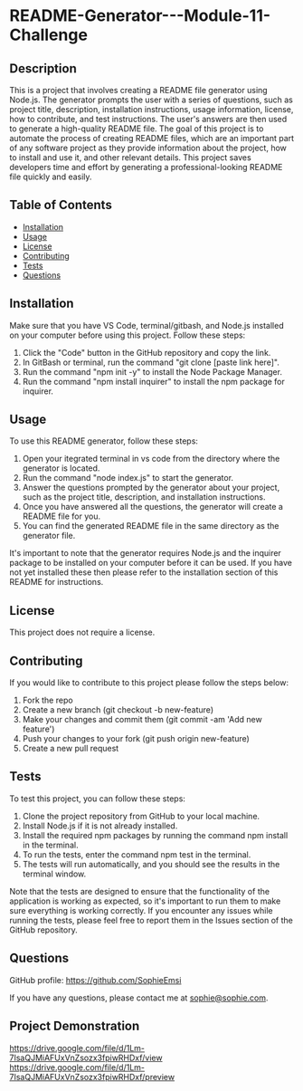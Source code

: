 # README-Generator---Module-11-Challenge

## Description

This is a project that involves creating a README file generator using Node.js. The generator prompts the user with a series of questions, such as project title, description, installation instructions, usage information, license, how to contribute, and test instructions. The user's answers are then used to generate a high-quality README file. The goal of this project is to automate the process of creating README files, which are an important part of any software project as they provide information about the project, how to install and use it, and other relevant details. This project saves developers time and effort by generating a professional-looking README file quickly and easily.

## Table of Contents

* [Installation](#installation)
* [Usage](#usage)
* [License](#license)
* [Contributing](#contributing)
* [Tests](#tests)
* [Questions](#questions)

## Installation

Make sure that you have VS Code, terminal/gitbash, and Node.js installed on your computer before using this project. Follow these steps:

1. Click the "Code" button in the GitHub repository and copy the link.
2. In GitBash or terminal, run the command "git clone [paste link here]".
3. Run the command "npm init -y" to install the Node Package Manager.
4. Run the command "npm install inquirer" to install the npm package for inquirer.

## Usage

To use this README generator, follow these steps:

1. Open your itegrated terminal in vs code from the directory where the generator is located.
2. Run the command "node index.js" to start the generator.
3. Answer the questions prompted by the generator about your project, such as the project title, description, and installation instructions.
4. Once you have answered all the questions, the generator will create a README file for you.
5. You can find the generated README file in the same directory as the generator file.

It's important to note that the generator requires Node.js and the inquirer package to be installed on your computer before it can be used. If you have not yet installed these then please refer to the installation section of this README for instructions.

## License

This project does not require a license.

## Contributing

If you would like to contribute to this project please follow the steps below:

1. Fork the repo
2. Create a new branch (git checkout -b new-feature)
3. Make your changes and commit them (git commit -am 'Add new feature')
4. Push your changes to your fork (git push origin new-feature)
5. Create a new pull request

## Tests

To test this project, you can follow these steps:

1. Clone the project repository from GitHub to your local machine.
2. Install Node.js if it is not already installed.
3. Install the required npm packages by running the command npm install in the terminal.
4. To run the tests, enter the command npm test in the terminal.
5. The tests will run automatically, and you should see the results in the terminal window.

Note that the tests are designed to ensure that the functionality of the application is working as expected, so it's important to run them to make sure everything is working correctly. If you encounter any issues while running the tests, please feel free to report them in the Issues section of the GitHub repository.

## Questions

GitHub profile: https://github.com/SophieEmsi

If you have any questions, please contact me at sophie@sophie.com.

## Project Demonstration

https://drive.google.com/file/d/1Lm-7IsaQJMiAFUxVnZsozx3fpiwRHDxf/view
https://drive.google.com/file/d/1Lm-7IsaQJMiAFUxVnZsozx3fpiwRHDxf/preview
